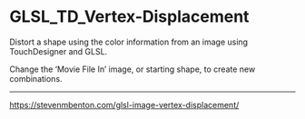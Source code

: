 # GLSL_TD_Vertex-Displacement
Distort a shape using the color information from an image using TouchDesigner and GLSL.

Change the ‘Movie File In’ image, or starting shape, to create new combinations.


-----
https://stevenmbenton.com/glsl-image-vertex-displacement/

